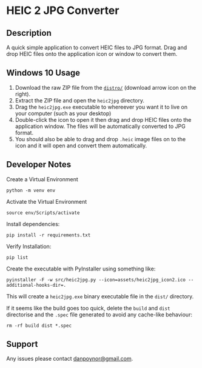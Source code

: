 # HEIC 2 JPG Converter

## Description

A quick simple application to convert HEIC files to JPG format. Drag and drop HEIC files onto the application icon or window to convert them.

## Windows 10 Usage

1. Download the raw ZIP file from the [`distro/`](https://github.com/danpoynor/heic-2-jpg-converter/blob/main/distro/heic2jpg.zip) (download arrow icon on the right).
2. Extract the ZIP file and open the `heic2jpg` directory.
3. Drag the `heic2jpg.exe` executable to whereever you want it to live on your computer (such as your desktop)
4. Double-click the icon to open it then drag and drop HEIC files onto the application window. The files will be automatically converted to JPG format.
5. You should also be able to drag and drop `.heic` image files on to the icon and it will open and convert them automatically.

## Developer Notes

Create a Virtual Environment

```
python -m venv env
```

Activate the Virtual Environment

```
source env/Scripts/activate
```

Install dependencies:

```
pip install -r requirements.txt
```

Verify Installation:

```
pip list
```

Create the executable with PyInstaller using something like:

```
pyinstaller -F -w src/heic2jpg.py --icon=assets/heic2jpg_icon2.ico --additional-hooks-dir=.
```

This will create a `heic2jpg.exe` binary executable file in the `dist/` directory.

If it seems like the build goes too quick, delete the `build` and `dist` directorise and the `.spec` file generated to avoid any cache-like behaviour:

```
rm -rf build dist *.spec
```

## Support

Any issues please contact <danpoynor@gmail.com>.